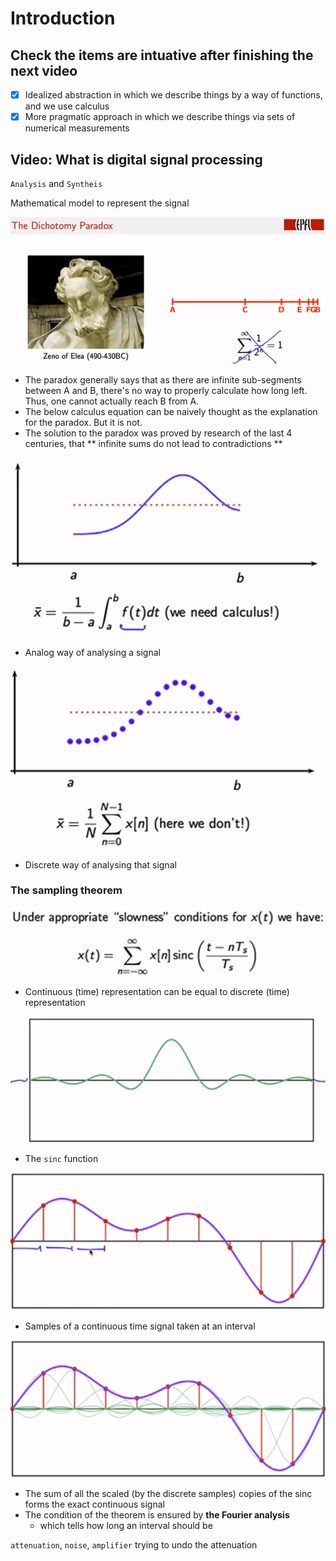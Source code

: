 # Introduction
## Check the items are intuative after finishing the next video
- [x] Idealized abstraction in which we describe things by a way of functions, and we use calculus
- [x] More pragmatic approach in which we describe things via sets of numerical measurements

## Video: What is digital signal processing
`Analysis` and `Syntheis`

Mathematical model to represent the signal

![](../docs/dichotomy_paradox.png)
- The paradox generally says that as there are infinite sub-segments between A and B, there's no way to properly calculate how long left. Thus, one cannot actually reach B from A.
- The below calculus equation can be naively thought as the explanation for the paradox. But it is not.
- The solution to the paradox was proved by research of the last 4 centuries, that ** infinite sums do not lead to contradictions **


![](../docs/a_analysis_analog_perspective.png)
- Analog way of analysing a signal

![](../docs/an_analysis_discrete_perspective.png)
- Discrete way of analysing that signal

### The sampling theorem
![](../docs/the_sampling_theorem.png)
- Continuous (time) representation can be equal to discrete (time) representation

![](../docs/sinc.png)
- The `sinc` function

![](../docs/take_measurements.png)
- Samples of a continuous time signal taken at an interval

![](../docs/summing_the_copies_of_sincs.png)
- The sum of all the scaled (by the discrete samples) copies of the sinc forms the exact continuous signal
- The condition of the theorem is ensured by **the Fourier analysis**
    - which tells how long an interval should be

`attenuation`, `noise`, `amplifier` trying to undo the attenuation
